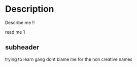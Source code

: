 # Description
Describe me !!


read me 1 

## subheader
 trying to learn gang dont blame me for the non creative names



